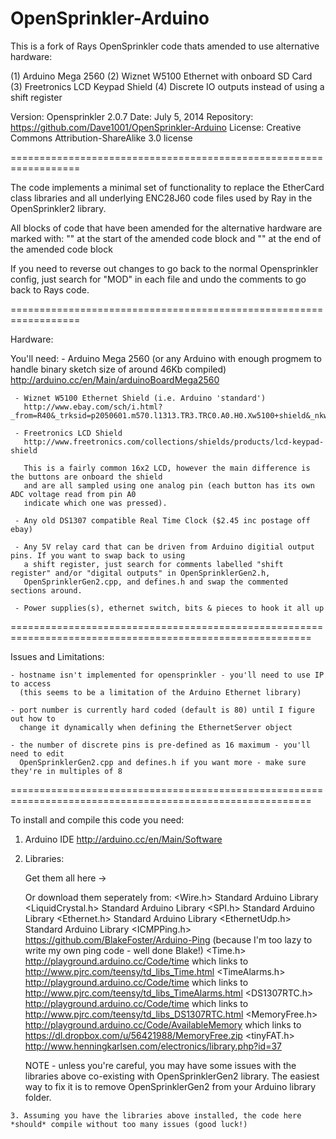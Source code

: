OpenSprinkler-Arduino
=====================

This is a fork of Rays OpenSprinkler code thats amended to use alternative hardware:

(1) Arduino Mega 2560 
(2) Wiznet W5100 Ethernet with onboard SD Card 
(3) Freetronics LCD Keypad Shield
(4) Discrete IO outputs instead of using a shift register 

Version:     Opensprinkler 2.0.7 
Date:        July 5, 2014
Repository:  https://github.com/Dave1001/OpenSprinkler-Arduino
License:     Creative Commons Attribution-ShareAlike 3.0 license
   
==================================================================

The code implements a minimal set of functionality to replace the EtherCard class libraries and all underlying ENC28J60 code files used by Ray in the OpenSprinkler2 library.
   
All blocks of code that have been amended for the alternative hardware are marked with:
  "<MOD>"  at the start of the amended code block and 
  "</MOD>" at the end of the amended code block
     
If you need to reverse out changes to go back to the normal Opensprinkler config, just search for "MOD" in each file and undo the comments to go back to Rays code.

==================================================================

   Hardware:
   
   You'll need:
     - Arduino Mega 2560 (or any Arduino with enough progmem to handle binary sketch size of around 46Kb compiled)
       http://arduino.cc/en/Main/arduinoBoardMega2560 
       
     - Wiznet W5100 Ethernet Shield (i.e. Arduino 'standard')
       http://www.ebay.com/sch/i.html?_from=R40&_trksid=p2050601.m570.l1313.TR3.TRC0.A0.H0.Xw5100+shield&_nkw=w5100+shield&_sacat=0
     
     - Freetronics LCD Shield
       http://www.freetronics.com/collections/shields/products/lcd-keypad-shield
       
       This is a fairly common 16x2 LCD, however the main difference is the buttons are onboard the shield
       and are all sampled using one analog pin (each button has its own ADC voltage read from pin A0 
       indicate which one was pressed). 
       
     - Any old DS1307 compatible Real Time Clock ($2.45 inc postage off ebay)
     
     - Any 5V relay card that can be driven from Arduino digitial output pins. If you want to swap back to using
       a shift register, just search for comments labelled "shift register" and/or "digital outputs" in OpenSprinklerGen2.h, 
       OpenSprinklerGen2.cpp, and defines.h and swap the commented sections around.
       
     - Power supplies(s), ethernet switch, bits & pieces to hook it all up 
       
   ==========================================================================================================
  
   Issues and Limitations:

    - hostname isn't implemented for opensprinkler - you'll need to use IP to access
      (this seems to be a limitation of the Arduino Ethernet library)
      
    - port number is currently hard coded (default is 80) until I figure out how to
      change it dynamically when defining the EthernetServer object
      
    - the number of discrete pins is pre-defined as 16 maximum - you'll need to edit
      OpenSprinklerGen2.cpp and defines.h if you want more - make sure they're in multiples of 8 
   
   ==========================================================================================================
  
   To install and compile this code you need:
   
   1.  Arduino IDE    http://arduino.cc/en/Main/Software
  
   2.  Libraries:
          
          Get them all here -> 
          
          Or download them seperately from:
          <Wire.h>          Standard Arduino Library
          <LiquidCrystal.h> Standard Arduino Library
          <SPI.h>           Standard Arduino Library
          <Ethernet.h>      Standard Arduino Library
          <EthernetUdp.h>   Standard Arduino Library
          <ICMPPing.h>      https://github.com/BlakeFoster/Arduino-Ping (because I'm too lazy to write my own ping code - well done Blake!)
          <Time.h>          http://playground.arduino.cc/Code/time which links to http://www.pjrc.com/teensy/td_libs_Time.html 
          <TimeAlarms.h>    http://playground.arduino.cc/Code/time which links to http://www.pjrc.com/teensy/td_libs_TimeAlarms.html 
          <DS1307RTC.h>     http://playground.arduino.cc/Code/time which links to http://www.pjrc.com/teensy/td_libs_DS1307RTC.html
          <MemoryFree.h>    http://playground.arduino.cc/Code/AvailableMemory which links to https://dl.dropbox.com/u/56421988/MemoryFree.zip
          <tinyFAT.h>       http://www.henningkarlsen.com/electronics/library.php?id=37
                            
          NOTE - unless you're careful, you may have some issues with the libraries above co-existing 
          with OpenSprinklerGen2 library. The easiest way to fix it is to remove OpenSprinklerGen2 from your 
          Arduino library folder. 

    3. Assuming you have the libraries above installed, the code here *should* compile without too many issues (good luck!)
       

